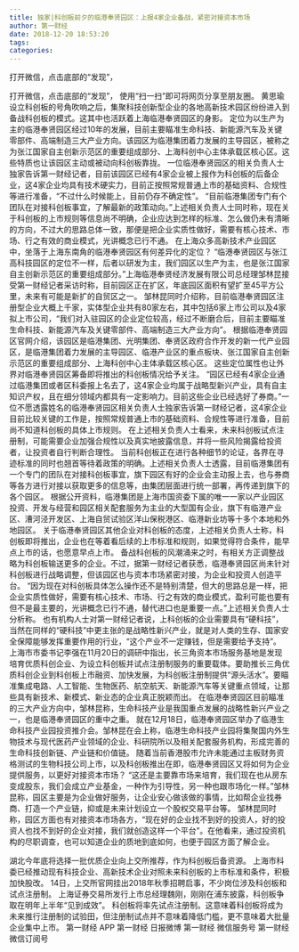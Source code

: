 ```yaml
---
title: 独家|科创板前夕的临港奉贤园区：上报4家企业备战，紧密对接资本市场
author: 第一财经
date: 2018-12-20 18:53:20
tags: 
categories: 
---
```

打开微信，点击底部的“发现”，
<!-- more -->
打开微信，点击底部的“发现”，
使用“扫一扫”即可将网页分享至朋友圈。
黄思瑜
设立科创板的号角吹响之后，集聚科技创新型企业的各地高新技术园区纷纷进入到备战科创板的模式。这其中也活跃着上海临港奉贤园区的身影。
定位为以生产为主的临港奉贤园区经过10年的发展，目前主要瞄准生命科技、新能源汽车及关键零部件、高端制造三大产业方向。该园区为临港集团着力发展的主导园区，被称之为张江国家自主创新示范区的重要组成部分、上海科创中心主体承载区核心区。这些特质也让该园区主动或被动向科创板靠拢。
一位临港奉贤园区的相关负责人士独家告诉第一财经记者，目前该园区已经有4家企业被上报作为科创板的后备企业，这4家企业均具有技术硬实力，目前正按照常规普通上市的基础资料、合规性等进行准备，“不过什么时候能上，目前仍存不确定性”。
“目前临港集团专门有个团队在对接科创板事宜，了解最新的政策动向。”上述相关负责人士同时称，现在关于科创板的上市规则等信息尚不明确，企业应达到怎样的标准、怎么做仍未有清晰的方向，不过大的思路总体一致，那便是把企业实质性做好，需要有核心技术、市场、行之有效的商业模式，光讲概念已行不通。
在上海众多高新技术产业园区中，坐落于上海东南角的临港奉贤园区有何差异化的定位？
“临港奉贤园区与张江高科技园区的定位不一样，后者以研发为主，我们园区以生产为主，也是张江国家自主创新示范区的重要组成部分。”上海临港奉贤经济发展有限公司总经理邹林昆接受第一财经记者采访时称，目前园区正在扩区，年底园区面积有望扩至45平方公里，未来有可能是新扩的自贸区之一。
邹林昆同时介绍称，目前临港奉贤园区注册型企业大概上千家，实体型企业共有80家左右，其中包括6家上市公司以及4家拟上市公司，“我们对入驻园区的企业定位较高，经过不断磨合后，目前主要瞄准生命科技、新能源汽车及关键零部件、高端制造三大产业方向”。
根据临港奉贤园区官网介绍，该园区是临港集团、光明集团、奉贤区政府合作开发的新一代产业园区，是临港集团着力发展的主导园区、临港产业区的重点板块、张江国家自主创新示范区的重要组成部分、上海科创中心主体承载区核心区。
这些定位属性也让外界对临港奉贤园区筹备即将推出的科创板情况给予关注。
“园区已经有4家企业通过临港集团或者区科委报上名去了，这4家企业均属于战略型新兴产业，具有自主知识产权，且在细分领域内都具有一定影响力。目前这些企业已经选好了券商。”一位不愿透露姓名的临港奉贤园区相关负责人士独家告诉第一财经记者，这4家企业目前比较关键的工作是，按照常规普通上市的基础资料、合规性等进行准备，目前尚不知道科创板的具体上市规则。
在上述相关负责人士看来，未来科创板试点注册制，可能需要企业加强合规性以及真实地披露信息，并将一些风险揭露给投资者，让投资者自行判断合理性。
当前科创板正在进行各种细节的论证，各界在寻迹标准的同时也翘首等待着政策的明确。上述相关负责人士透露，目前临港集团有一个专门的团队在对接科创板事宜，旗下园区有好的企业会主动报上去，也与券商等各方进行对接以获取更多的信息等，由集团层面进行统一部署，再传递到旗下的各个园区。
根据公开资料，临港集团是上海市国资委下属的唯一一家以产业园区投资、开发与经营和园区相关配套服务为主业的大型国有企业，旗下有临港产业区、漕河泾开发区、上海自贸试验区洋山保税港区、临港新业坊等十多个本地和外地园区。
关于临港奉贤园区其他企业对科创板的态度，上述相关负责人士称，科创板即将推出，企业也在等着看后续的上市标准和规则，如果觉得符合条件，能早点上市的话，也愿意早点上市。
备战科创板的风潮涌来之时，有相关方正调整战略为科创板输送更多的企业。不过，据第一财经记者获悉，临港奉贤园区尚未针对科创板进行战略调整，但该园区也与资本市场紧密对接，为企业和投资人创造平台。
“因为现在对科创板具体怎么操作还不是特别清楚，但大的思路总是一样，把企业实质性做好，需要有核心技术、市场、行之有效的商业模式，盈利可能也要有但不是最主要的，光讲概念已行不通，替代进口也是重要一点。”上述相关负责人士分析称。
也有机构人士对第一财经记者说，上科创板的企业需要具有“硬科技”，当然在同样的“硬科技”中更主张的是战略性新兴产业，就是对人类的生存、国家安全保障能够发挥重要作用的行业，“这个产业不一定赚钱，但是需要给予支持”。
上海市市委书记李强在11月20日的调研中指出，长三角资本市场服务基地是发现培育优质科创企业、为设立科创板并试点注册制服务的重要载体。要助推长三角优质科创企业到科创板上市融资、加快发展，为科创板注册制提供“源头活水”。要瞄准集成电路、人工智能、生物医药、航空航天、新能源汽车等关键重点领域，让那些具有新技术、新模式、新业态的企业真正脱颖而出。
在临港奉贤园区目前瞄准的三大产业方向中，邹林昆称，生命科技产业是我国重点发展的战略性新兴产业之一，也是临港奉贤园区的重中之重。
就在12月18日，临港奉贤园区举办了临港生命科技产业园投资推介会。邹林昆在会上称，临港生命科技产业园将集聚国内外生物技术与现代医药产业领域的企业、科研院所以及相关配套服务机构，形成完善的生命科技创新链、产业链和价值链。
随着当前香港股市允许未能通过主板财务资格测试的生物科技公司上市，以及科创板推出在即，临港奉贤园区又将如何为企业提供服务，以更好对接资本市场？
“这还是主要靠市场来培育，我们现在也从房东变成股东，我们会成立产业基金，一种作为引导性，另一种也跟市场化一样。”邹林昆称，园区主要是为企业做好服务，让企业安心做该做的事情，比如帮企业找券商、打造一个产业链，抑或是未来计划设立一个股权交易平台等。
邹林昆同时称，园区方面也有对接资本市场各方，“现在好的企业找不到好的投资人，好的投资人也找不到好的企业对接，我们就创造这样一个平台”。在他看来，通过投资机构的尽职调查，也可以知道企业的质地到底如何，也便于园区方面了解企业。
 
 
湖北今年底将选择一批优质企业向上交所推荐，作为科创板后备资源。
上海市科委已经推动现有科技企业、高新技术企业对照未来科创板的上市标准和条件，积极加快股改。
14日，上交所官网挂出2018年秋季招聘启事，不少岗位涉及科创板和试点注册制。
上海证券交易所发行上市总经理魏刚，刚刚在浦东披露，科创板争取在明年上半年“见到成效”。
科创板将率先试点注册制。这意味着科创板将成为未来推行注册制的试验田，但注册制试点并不意味着降低门槛，更不意味着大批量企业集中上市。
第一财经
APP
第一财经
日报微博
第一财经
微信服务号
第一财经
微信订阅号
